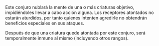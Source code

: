 Este conjuro nublará la mente de una o más criaturas objetivo, impidiéndoles llevar a cabo acción alguna. Los receptores atontados no estarán aturdidos, por tanto quienes intenten agredirle no obtendrán beneficios especiales en sus ataques.

Después de que una criatura quede atontada por este conjuro, será temporalmente inmune al mismo (incluyendo otros rangos).
